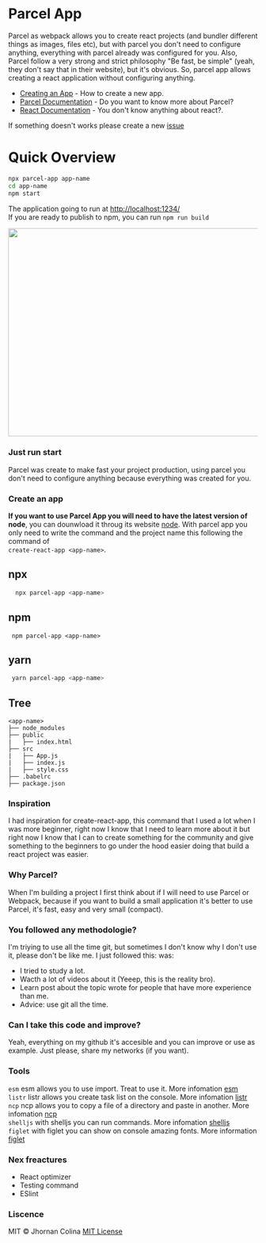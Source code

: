 # Parcel App
Parcel as webpack allows you to create react projects (and bundler different things as images, files etc), but with parcel you don't need to
configure anything, everything with parcel already was configured for you. Also, Parcel follow a very strong and strict philosophy 
"Be fast, be simple" (yeah, they don't say that in their website), but it's obvious. So, parcel app allows creating a react application
without configuring anything.

- [Creating an App](#creating-an-app) - How to create a new app.</br>
- [Parcel Documentation](https://parceljs.org/) - Do you want to know more about Parcel?</br>
- [React  Documentation](https://es.reactjs.org/) - You don't know anything about react?.
  
If something doesn't works please create a new [issue](https://github.com/karttofer/parcel-app/issues/new)

# Quick Overview
```sh
npx parcel-app app-name
cd app-name
npm start
```
The application going to run at [http://localhost:1234/](http://localhost:1234/)</br>
If you are ready to publish to npm, you can run `npm run build`
<p align="center">
  <img width="720" height="420" src="https://j.gifs.com/1WQX8j.gif">
</p>

### Just run start
Parcel was create to make fast your project production, using parcel you don't need to configure anything because everything was created for you.

### Create an app
**If you want to use Parcel App you will need to have the latest version of node**, you can dounwload it throug
its website [node](https://nodejs.org/es/). With parcel app you only need to write the command and the project name this following the command
of </br>`create-react-app <app-name>`.

## npx
```sh
  npx parcel-app <app-name>
```
## npm
```npm
 npm parcel-app <app-name>
```
## yarn
```sh
 yarn parcel-app <app-name>
```

## Tree
```
<app-name>
├── node_modules
├── public
|   ├── index.html
├── src
|   ├── App.js
|   ├── index.js
|   ├── style.css
├── .babelrc
├── package.json
```

### Inspiration
I had inspiration for create-react-app, this command that I used a lot when I was more beginner, right now I know that I need to learn more about it but right now I know that I can to create something for the community and give something to the beginners to go under the hood easier doing that build a react project was easier.

### Why Parcel?
When I'm building a project I first think about if I will need to use Parcel or Webpack, because if you want to build a small application
it's better to use Parcel, it's fast, easy and very small (compact). 

### You followed any methodologie?
I'm triying to use all the time git, but sometimes I don't know why I don't use it, please don't be like me. I just followed this:
was:
- I tried to study a lot.
- Wacth a lot of videos about it (Yeeep, this is the reality bro).
- Learn post about the topic wrote for people that have more experience than me.
- Advice: use git all the time.

### Can I take this code and improve?
Yeah, everything on my github it's accesible and you can improve or use as example. Just please, share my networks (if you want).

### Tools
`esm` esm allows you to use import. Treat to use it. More infomation [esm](https://www.npmjs.com/package/esm)</br>
`listr` listr allows you create task list on the console. More infomation [listr](https://www.npmjs.com/package/listr)</br>
`ncp` ncp allows you to copy a file of a directory and paste in another. More infomation [ncp](https://www.npmjs.com/package/ncp)</br>
`shelljs` with shelljs you can run commands. More infomation [shelljs](https://www.npmjs.com/package/shelljs)</br>
`figlet` with figlet you can show on console amazing fonts. More information [figlet](https://www.npmjs.com/package/figlet)

### Nex freactures
- React optimizer
- Testing command
- ESlint

### Liscence
MIT © Jhornan Colina [MIT License](https://github.com/karttofer/parcel-app/blob/master/LICENSE)